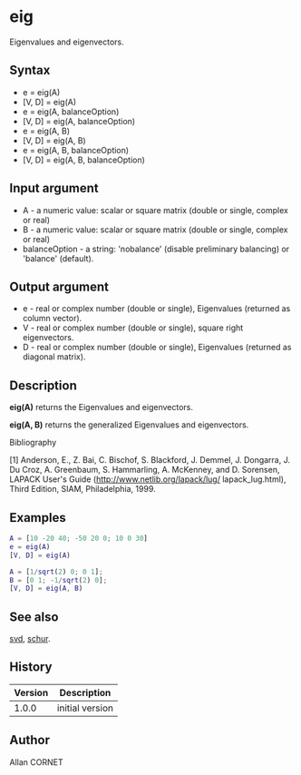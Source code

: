 

# eig

Eigenvalues and eigenvectors.

## Syntax

- e = eig(A)
- [V, D] = eig(A)
- e = eig(A, balanceOption)
- [V, D] = eig(A, balanceOption)
- e = eig(A, B)
- [V, D] = eig(A, B)
- e = eig(A, B, balanceOption)
- [V, D] = eig(A, B, balanceOption)

## Input argument

 - A - a numeric value: scalar or square matrix (double or single, complex or real)
 - B - a numeric value: scalar or square matrix (double or single, complex or real)
 - balanceOption - a string: 'nobalance' (disable preliminary balancing) or 'balance' (default).

## Output argument

 - e - real or complex number (double or single), Eigenvalues (returned as column vector).
 - V - real or complex number (double or single), square right eigenvectors.
 - D - real or complex number (double or single), Eigenvalues (returned as diagonal matrix).

## Description


  <p><b>eig(A)</b> returns the Eigenvalues and eigenvectors.</p>
  <p><b>eig(A, B)</b> returns the  generalized Eigenvalues and eigenvectors.</p>


Bibliography

[1]  Anderson, E., Z. Bai, C. Bischof, S. Blackford, J. Demmel, J. Dongarra, J. Du Croz, A. Greenbaum, S. Hammarling, A. McKenney, and D. Sorensen, LAPACK User's Guide (http://www.netlib.org/lapack/lug/ lapack_lug.html), Third Edition, SIAM, Philadelphia, 1999.

## Examples

```matlab
A = [10 -20 40; -50 20 0; 10 0 30]
e = eig(A)
[V, D] = eig(A)
```
```matlab
A = [1/sqrt(2) 0; 0 1];
B = [0 1; -1/sqrt(2) 0];
[V, D] = eig(A, B)
```

## See also

[svd](svd.md), [schur](schur.md).
## History

|Version|Description|
|------|------|
|1.0.0|initial version|


## Author

Allan CORNET




